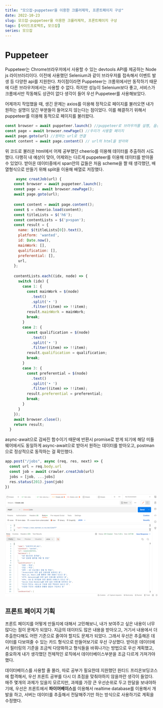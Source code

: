 ```yaml
---
title: "모으잡-puppeteer을 이용한 크롤러제작, 프론트페이지 구상"
date: 2022-10-23
slug: 모으잡-puppeteer을 이용한 크롤러제작, 프론트페이지 구상
tags: [사이드프로젝트, 모으잡]
series: 모으잡
---
```


# Puppeteer

Puppeteer는 Chrome브라우저에서 사용할 수 있는 devtools API를 제공하는 Node js 라이브러리이다. 이전에 사용했던 Selenium과 같이 브라우저를 접속해서 이벤트 발생 등 다양한 api를 지원한다. 차이점이라면 Puppeteer는 크롬위에서만 동작하기 때문에 다른 브라우저에서는 사용할 수 없다. 하지만 성능이 Selenium보다 좋고, 서비스가 크롬에서만 작동해도 상관이 없다 생각이 들어 우선 Puppeteer를 사용해보았다.

어제까지 작업했을 때, 생긴 문제는 axios를 이용해 정적으로 페이지를 불러오면 내가 원하는 설명이 담긴 부분들이 들어오지 않는다는 점이었다. 이를 해결하기 위해서 puppeteer를 이용해 동적으로 페이지를 불러왔다.

```javascript
const browser = await puppeteer.launch() //puppeteer로 브라우저를 실행, 옵션으로 실제로 브라우저를 켤 수 있어
const page = await browser.newPage() //우리가 사용할 페이지
await page.goto(url) //원하는 url로 연결
const content = await page.content() // url의 html을 받아와
```

위 코드로 불러온 html에서 어제 공부했던 cheerio를 이용해 데이터를 추출하려 시도했다. 다행히 내 예상이 맞아, 어제와는 다르게 puppeteer를 이용해 데이터를 받아올 수 있었다. 받아온 데이터중에서 span안의 값들은 처음 scheme을 짤 때 생각했던, 배열형식으로 만들기 위해 split을 이용해 배열로 저장했다.

```javascript
	 async creatJob(url) {
    const browser = await puppeteer.launch();
    const page = await browser.newPage();
    await page.goto(url);

    const content = await page.content();
    const $ = cheerio.load(content);
    const titleLists = $('h6');
    const contentLists = $('p>span');
    const result = {
      name: $(titleLists[0]).text(),
      platform: 'wanted',
      id: Date.now(),
      mainWork: [],
      qualification: [],
      preferential: [],
      url,
    };

    contentLists.each((idx, node) => {
      switch (idx) {
        case 1: {
          const mainWork = $(node)
            .text()
            .split('• ')
            .filter((item) => !!item);
          result.mainWork = mainWork;
          break;
        }
        case 2: {
          const qualification = $(node)
            .text()
            .split('• ')
            .filter((item) => !!item);
          result.qualification = qualification;
          break;
        }
        case 3: {
          const preferential = $(node)
            .text()
            .split('• ')
            .filter((item) => !!item);
          result.preferential = preferential;
          break;
        }
      }
    });
    await browser.close();
    return result;
  }
```

async-await으로 감싸진 함수이기 때문에 반환시 promise로 받게 되기에 해당 미들웨어에서도 동일하게 async-await으로 받아서 원하는 데이터를 받아오고, postman으로 정상적으로 동작하는 걸 확인했다.

```javascript
app.post("/jobs", async (req, res, next) => {
  const url = req.body.url
  const job = await crawler.creatJob(url)
  jobs = [job, ...jobs]
  res.status(201).json(job)
})
```

![결과확인](./결과확인.png)

## 프론트 페이지 기획

프론트 페이지를 어떻게 만들지에 대해서 고민해보니, 내가 보여주고 싶은 내용이 너무 많다는 점이 문제가 되었다. 지금의 데이터도 많은 내용을 받아오고, 거기서 내용에서 더 추출한다해도 어떤 기준으로 줄여야 할지도 문제가 되었다. 그래서 우선은 추출해온 데이터를 다보여줄 수 있는 카드 형식으로 만들어보기로 우선 구상했다. 받아온 데이터에서 필터링의 기준을 조금씩 다양화하고 형식들을 바꿔나가는 방법으로 우선 계획했고, 중요하게 내가 생각했던 전체적인 로직에서 데이터베이스부분을 조금 다르게 가져가야했다.

데이터베이스를 사용할 줄 몰라, 따로 공부가 필요한데 지원했던 원티드 프리온보딩코스에 합격해서, 우선 프론트 공부를 다시 더 초점을 맞춰야하지 않을까란 생각이 들었다. 매주 몇개의 과제가 있을지 모르지만, 과제를 가장 큰 우선순위로 두고 한달을 보내야하기에, 우선은 프론트에서 **파이어베이스**를 이용해서 realtime database를 이용해서 개발을 하고, 서버는 데이터를 추출해서 전달해주기만 하는 방식으로 사용하기로 계획을 수정했다.
